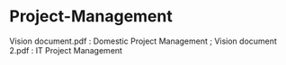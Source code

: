 # Project-Management
Vision document.pdf : Domestic Project Management ;
Vision document 2.pdf : IT Project Management 
